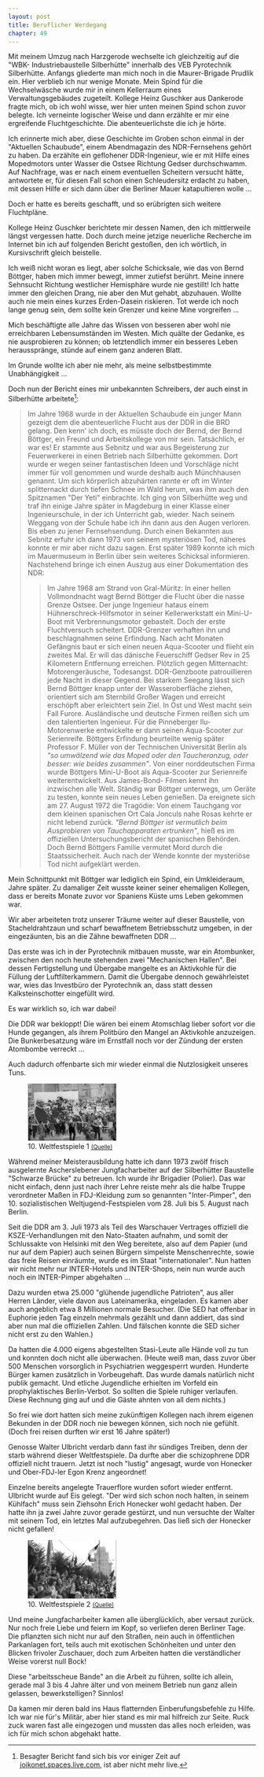 ```yaml
---  
layout: post
title: Beruflicher Werdegang
chapter: 49
---  
```




Mit meinem Umzug nach Harzgerode wechselte ich gleichzeitig auf die "WBK-
Industriebaustelle Silberhütte" innerhalb des VEB Pyrotechnik Silberhütte.
Anfangs gliederte man mich noch in die Maurer-Brigade Prudlik ein. Hier
verblieb ich nur wenige Monate. Mein Spind für die Wechselwäsche wurde mir in
einem Kellerraum eines Verwaltungsgebäudes zugeteilt. Kollege Heinz Guschker
aus Dankerode fragte mich, ob ich wohl wisse, wer hier unten meinen Spind
schon zuvor belegte. Ich verneinte logischer Weise und dann erzählte er mir
eine ergreifende Fluchtgeschichte. Die abenteuerlichste die ich je hörte.

Ich erinnerte mich aber, diese Geschichte im Groben schon einmal in der
"Aktuellen Schaubude", einem Abendmagazin des NDR-Fernsehens gehört zu haben.
Da erzählte ein geflohener DDR-Ingenieur, wie er mit Hilfe eines Mopedmotors
unter Wasser die Ostsee Richtung Gedser durchschwamm. Auf Nachfrage, was er
nach einem eventuellen Scheitern versucht hätte, antwortete er, für diesen
Fall schon einen Schleudersitz erdacht zu haben, mit dessen Hilfe er sich dann
über die Berliner Mauer katapultieren wolle …

Doch er hatte es bereits geschafft, und so erübrigten sich weitere
Fluchtpläne.

Kollege Heinz Guschker berichtete mir dessen Namen, den ich mittlerweile
längst vergessen hatte. Doch durch meine jetzige neuerliche Recherche im
Internet bin ich auf folgenden Bericht gestoßen, den ich wörtlich, in
Kursivschrift gleich beistelle.

Ich weiß nicht woran es liegt, aber solche Schicksale, wie das von Bernd
Böttger, haben mich immer bewegt, immer zutiefst berührt. Meine innere
Sehnsucht Richtung westlicher Hemisphäre wurde nie gestillt! Ich hatte immer
den gleichen Drang, nie aber den Mut gehabt, abzuhauen. Wollte auch nie mein
eines kurzes Erden-Dasein riskieren. Tot werde ich noch lange genug sein, dem
sollte kein Grenzer und keine Mine vorgreifen …

Mich beschäftigte alle Jahre das Wissen von besseren aber wohl nie
erreichbaren Lebensumständen im Westen. Mich quälte der Gedanke, es nie
ausprobieren zu können; ob letztendlich immer ein besseres Leben
herausspränge, stünde auf einem ganz anderen Blatt.

Im Grunde wollte ich aber nie mehr, als meine selbstbestimmte Unabhängigkeit …

Doch nun der Bericht eines mir unbekannten Schreibers, der auch einst in
Silberhütte arbeitete[^1]:

> Im Jahre 1968 wurde in der Aktuellen Schaubude ein junger Mann gezeigt
> dem die abenteuerliche Flucht aus der DDR in die BRD gelang. Den
> kenn' ich doch, es müsste doch der Bernd, der Bernd Böttger, ein
> Freund und Arbeitskollege von mir sein. Tatsächlich, er war es! Er
> stammte aus Sebnitz und war aus Begeisterung zur Feuerwerkerei in
> einen Betrieb nach Silberhütte gekommen.  Dort wurde er wegen seiner
> fantastischen Ideen und Vorschläge nicht immer für voll genommen
> und wurde deshalb auch Münchhausen genannt. Um sich körperlich
> abzuhärten rannte er oft im Winter splitternackt durch tiefen Schnee
> im Wald herum, was ihm auch den Spitznamen "Der Yeti" einbrachte. Ich
> ging von Silberhütte weg und traf ihn einige Jahre später in
> Magdeburg in einer Klasse einer Ingenieurschule, in der ich Unterricht
> gab, wieder. Nach seinem Weggang von der Schule habe ich ihn dann aus
> den Augen verloren. Bis eben zu jener Fernsehsendung. Durch einen
> Bekannten aus Sebnitz erfuhr ich dann 1973 von seinem mysteriösen
> Tod, näheres konnte er mir aber nicht dazu sagen. Erst später
> 1989 konnte ich mich im Mauermuseum in Berlin über sein weiteres
> Schicksal informieren. Nachstehend bringe ich einen Auszug aus einer
> Dokumentation des NDR:
>
> > Im Jahre 1968 am Strand von Gral-Müritz: In einer hellen
> > Vollmondnacht wagt Bernd Böttger die Flucht über die nasse Grenze
> > Ostsee. Der junge Ingenieur hataus einem Hühnerschreck-Hilfsmotor
> > in seiner Kellerwerkstatt ein Mini-U-Boot mit Verbrennungsmotor
> > gebastelt. Doch der erste Fluchtversuch scheitert. DDR-Grenzer
> > verhaften ihn und beschlagnahmen seine Erfindung. Nach acht
> > Monaten Gefängnis baut er sich einen neuen Aqua-Scooter und
> > flieht ein zweites Mal. Er will das dänische Feuerschiff Gedser
> > Rev in 25 Kilometern Entfernung erreichen. Plötzlich gegen
> > Mitternacht: Motorengeräusche, Todesangst. DDR-Genzboote
> > patrouillieren jede Nacht in dieser Gegend. Bei starkem Seegang
> > lässt sich Bernd Böttger knapp unter der Wasseroberfläche
> > ziehen, orientiert sich am Sternbild Großer Wagen und erreicht
> > erschöpft aber erleichtert sein Ziel. In Ost und West macht sein
> > Fall Furore. Ausländische und deutsche Firmen reißen sich um
> > den talentierten Ingenieur. Für die Pinneberger Ilu-Motorenwerke
> > entwickelte er dann seinen Aqua-Scooter zur Serienreife. Böttgers
> > Erfindung beurteilte wenig später Professor F. Müller von der
> > Technischen Universität Berlin als _"so umwälzend wie das Moped
> > oder den Taucheranzug, oder besser: wie beides zusammen"_. Von einer
> > norddeutschen Firma wurde Böttgers Mini-U-Boot als Aqua-Scooter
> > zur Serienreife weiterentwickelt. Aus James-Bond- Filmen kennt
> > ihn inzwischen alle Welt. Ständig war Böttger unterwegs, um
> > Geräte zu testen, konnte sein neues Leben genießen. Da ereignete
> > sich am 27. August 1972 die Tragödie: Von einem Tauchgang
> > vor dem kleinen spanischen Ort Cala Jonculs nahe Rosas kehrte
> > er nicht lebend zurück. _"Bernd Böttger ist vermutlich beim
> > Ausprobieren von Tauchapparaten ertrunken"_, hieß es im offiziellen
> > Untersuchungsbericht der spanischen Behörden. Doch Bernd Böttgers
> > Familie vermutet Mord durch die Staatssicherheit. Auch nach der
> > Wende konnte der mysteriöse Tod nicht aufgeklärt werden.

Mein Schnittpunkt mit Böttger war lediglich ein Spind, ein Umkleideraum, Jahre
später. Zu damaliger Zeit wusste keiner seiner ehemaligen Kollegen, dass er
bereits Monate zuvor vor Spaniens Küste ums Leben gekommen war.

Wir aber arbeiteten trotz unserer Träume weiter auf dieser Baustelle, von
Stacheldrahtzaun und scharf bewaffnetem Betriebsschutz umgeben, in der
eingezäunten, bis an die Zähne bewaffneten DDR …

Das erste was ich in der Pyrotechnik mitbauen musste, war ein Atombunker,
zwischen den noch heute stehenden zwei "Mechanischen Hallen". Bei dessen
Fertigstellung und Übergabe mangelte es an Aktivkohle für die Füllung der
Luftfilterkammern. Damit die Übergabe dennoch gewährleistet war, wies das
Investbüro der Pyrotechnik an, dass statt dessen Kalksteinschotter eingefüllt
wird.

Es war wirklich so, ich war dabei!

Die DDR war bekloppt! Die wären bei einem Atomschlag lieber sofort vor die
Hunde gegangen, als ihrem Politbüro den Mangel an Aktivkohle anzuzeigen. Die
Bunkerbesatzung wäre im Ernstfall noch vor der Zündung der ersten Atombombe
verreckt …

Auch dadurch offenbarte sich mir wieder einmal die Nutzlosigkeit unseres Tuns.

<figure class="right"><a href="/bilder/180.jpg" title="Klicken f&uuml;r Grossansicht" rel="facebox"><img title="10. Weltfestspiele 1" src="/bilder/thumb-180.png"></a><figcaption>10. Weltfestspiele 1 <small><a href="http://de.wikipedia.org/wiki/Datei:Bundesarchiv_Bild_183-M0804-0739,_Berlin,_10._Weltfestspiel,_Demonstration.jpg#file">(Quelle)</a></small></figcaption></figure>
 Während meiner Meisterausbildung hatte ich dann 1973 zwölf
frisch ausgelernte Ascherslebener Jungfacharbeiter auf der Silberhütter
Baustelle "Schwarze Brücke" zu betreuen. Ich wurde ihr Brigadier (Polier). Das
war nicht einfach, denn just nach ihrer Lehre reiste mehr als die halbe Truppe
verordneter Maßen in FDJ-Kleidung zum so genannten "Inter-Pimper", den 10.
sozialistischen Weltjugend-Festspielen vom 28. Juli bis 5. August nach Berlin.

Seit die DDR am 3. Juli 1973 als Teil des Warschauer Vertrages offiziell die
KSZE-Verhandlungen mit den Nato-Staaten aufnahm, und somit der Schlussakte von
Helsinki mit den Weg bereitete, also auf dem Papier (und nur auf dem Papier)
auch seinen Bürgern simpelste Menschenrechte, sowie das freie Reisen
einräumte, wurde es im Staat "internationaler". Nun hatten wir nicht mehr nur
INTER-Hotels und INTER-Shops, nein nun wurde auch noch ein INTER-Pimper
abgehalten …

Dazu wurden etwa 25.000 "glühende jugendliche Patrioten", aus aller Herren
Länder, viele davon aus Lateinamerika, eingeladen. Es kamen aber auch
angeblich etwa 8 Millionen normale Besucher. (Die SED hat offenbar in Euphorie
jeden Tag einzeln mehrmals gezählt und dann addiert, das sind aber nun mal die
offiziellen Zahlen. Und fälschen konnte die SED sicher nicht erst zu den
Wahlen.)

Da hatten die 4.000 eigens abgestellten Stasi-Leute alle Hände voll zu tun und
konnten doch nicht alle überwachen. (Heute weiß man, dass zuvor über 500
Menschen vorsorglich in Psychiatrien weggesperrt wurden. Hunderte Bürger kamen
zusätzlich in Vorbeugehaft. Das wurde damals natürlich nicht publik gemacht.
Und etliche Jugendliche erhielten im Vorfeld ein prophylaktisches
Berlin-Verbot. So sollten die Spiele ruhiger verlaufen. Diese Rechnung ging
auf und die Gäste ahnten von all dem nichts.)

So frei wie dort hatten sich meine zukünftigen Kollegen nach ihrem eigenen
Bekunden in der DDR noch nie bewegen können, sich noch nie gefühlt. (Doch frei
reisen durften wir erst 16 Jahre später!)

Genosse Walter Ulbricht verdarb dann fast ihr sündiges Treiben, denn der starb
während dieser Weltfestspiele. Da durfte aber die schizophrene DDR offiziell
nicht trauern. Jetzt ist noch "lustig" angesagt, wurde von Honecker und
Ober-FDJ-ler Egon Krenz angeordnet!

Einzelne bereits angelegte Trauerflore wurden sofort wieder entfernt. Ulbricht
wurde auf Eis gelegt. "Der wird sich schon noch halten, in seinem Kühlfach"
muss sein Ziehsohn Erich Honecker wohl gedacht haben. Der hatte ihn ja zwei
Jahre zuvor gerade gestürzt, und nun versuchte der Walter mit seinem Tod, ein
letztes Mal aufzubegehren. Das ließ sich der Honecker nicht gefallen!

<figure class="left"><a href="/bilder/181.jpg" title="Klicken f&uuml;r Grossansicht" rel="facebox"><img title="10. Weltfestspiele 2" src="/bilder/thumb-181.png"></a><figcaption>10. Weltfestspiele 2 <small><a href="http://commons.wikimedia.org/wiki/File:Bundesarchiv_Bild_183-M0804-0758,_Berlin,_10._Weltfestspiel,_Demonstration.jpg#file">(Quelle)</a></small></figcaption></figure>
 Und meine Jungfacharbeiter kamen alle überglücklich, aber
versaut zurück. Nur noch freie Liebe und feiern im Kopf, so verliefen deren
Berliner Tage. Die pflanzten sich nicht nur auf den Straßen, nein auch in
öffentlichen Parkanlagen fort, teils auch mit exotischen Schönheiten und unter
den Blicken frivoler Zuschauer, doch zum Arbeiten hatten die verständlicher
Weise vorerst null Bock!

Diese "arbeitsscheue Bande" an die Arbeit zu führen, sollte ich allein, gerade
mal 3 bis 4 Jahre älter und von meinem Betrieb nun ganz allein gelassen,
bewerkstelligen? Sinnlos!

Da kamen mir deren bald ins Haus flatternden Einberufungsbefehle zu Hilfe. Ich
war nie für's Militär, aber hier stand es mir mal hilfreich zur Seite. Ruck
zuck waren fast alle eingezogen und mussten das alles noch erleiden, was ich
für mich schon abgehakt hatte.


[^1]: Besagter Bericht fand sich bis vor einiger Zeit auf
[joikonet.spaces.live.com](http://joikonet.spaces.live.com/Blog/cns!1pxV90x9Qx6_-PVKhKm_-zMA!216.entry),
ist aber nicht mehr live.
